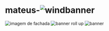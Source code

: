 # mateus-![windbanner](https://github.com/user-attachments/assets/934d6578-037b-4c3e-abc3-c2900b2b2ad9)
![imagem de fachada](https://github.com/user-attachments/assets/25e13c53-7b14-43b0-93fb-7ddbd8e45b54)
![banner roll up ](https://github.com/user-attachments/assets/c7645a33-f497-49ba-ba53-286a0ab1b155)
![banner](https://github.com/user-attachments/assets/cea4f092-c942-4c78-ab3f-3093628e3feb)
